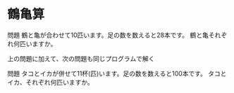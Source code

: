 # 鶴亀算

問題
鶴と亀が合わせて10匹います。足の数を数えると28本です。
鶴と亀それぞれ何匹いますか。

上の問題に加えて、次の問題も同じプログラムで解く

問題
タコとイカが併せて11杯(匹)います。足の数を数えると100本です。
タコとイカ、それぞれ何匹いますか。